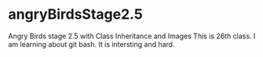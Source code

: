 # angryBirdsStage2.5
Angry Birds stage 2.5 with Class Inheritance and Images
This is 26th class. I am learning about git bash.
It is intersting and hard.
